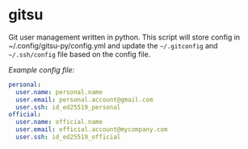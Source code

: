 # gitsu
Git user management written in python. 
This script will store config in ~/.config/gitsu-py/config.yml and update the `~/.gitconfig` and `~/.ssh/config` file based on the config file.


*Example config file:*

```yaml
personal:
  user.name: personal.name
  user.email: personal.account@gmail.com
  user.ssh: id_ed25519_personal
official:
  user.name: official.name
  user.email: official.account@mycompany.com
  user.ssh: id_ed25519_official
```
